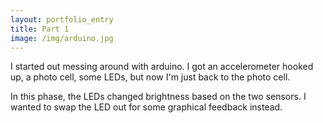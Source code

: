 ```yaml
---
layout: portfolio_entry
title: Part 1
image: /img/arduino.jpg
---
```

I started out messing around with arduino.  I got an accelerometer hooked up, a photo cell, some LEDs, but now I'm just back to the photo cell.  

In this phase, the LEDs changed brightness based on the two sensors. I wanted to swap the LED out for some graphical feedback instead. 
